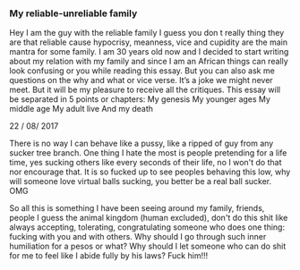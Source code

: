 ### My reliable-unreliable family

Hey I am the guy with the reliable family I guess you don t really thing they are that reliable cause hypocrisy, meanness, vice and cupidity are the main mantra for some family.
I am 30 years old now and I decided to start writing about my relation with my family and since I am an African things can really look confusing or you while reading this essay. But you can also ask me questions on the why and what or vice verse.
It’s a joke we might never meet. But it will be my pleasure to receive all the critiques.
This essay will be separated in 5 points or chapters:
My genesis
My younger ages
My middle age
My adult live
And my death



22 / 08/ 2017

There is no way I can behave like a pussy, like a ripped of guy from any sucker
tree branch.
One thing I hate the most is people pretending for a life time, yes sucking
others like every seconds of their life, no I won't do that nor encourage that.
It is so fucked up to see peoples behaving this low, why will someone love
virtual balls sucking, you better be a real ball sucker. OMG

So all this is something I have been seeing around my family, friends, people
I guess the animal kingdom (human excluded), don't do this shit like always
accepting, tolerating, congratulating someone who does one thing: fucking with
you and with others.
Why should I go through such inner humiliation for a pesos or what?
Why should I let someone who can do shit for me to feel like I abide fully by
his laws? Fuck him!!!
